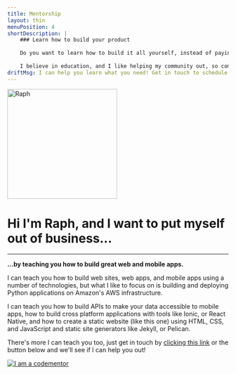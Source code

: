 ```yaml
---
title: Mentorship
layout: thin
menuPosition: 4
shortDescription: |
    ### Learn how to build your product 
    
    Do you want to learn how to build it all yourself, instead of paying someone else to do it? I might be putting myself out of business by doing this, but I will gladly teach you how it's done!
    
    I believe in education, and I like helping my community out, so come find me on [Codementor](https://www.codementor.io/raphaeltm) to learn how it's done.
driftMsg: I can help you learn what you need! Get in touch to schedule a 1-on-1 session through Codementor.
---
```


<div class="text-center">
    <img class="inline-block img-circle" src="{{'/images/raph.jpg'|relative_url}}" style="width: 250px" alt="Raph">
    <h1>Hi I'm Raph, and I want to put myself out of business...</h1>
    <hr>
</div>

**...by teaching you how to build great web and mobile apps.**

I can teach you how to build web sites, web apps, and mobile apps using a number of technologies, but what I like to focus on is building and deploying Python applications on Amazon's AWS infrastructure.

I can teach you how to build APIs to make your data accessible to mobile apps, how to build cross platform applications with tools like Ionic, or React Native, and how to create a static website (like this one) using HTML, CSS, and JavaScript and static site generators like Jekyll, or Pelican.

There's more I can teach you too, just get in touch by <a href="#" class="drift-open-chat" data-msg="What would you like to learn?">clicking this link</a> or the button below and we'll see if I can help you out!

<a href="https://www.codementor.io/raphaeltm?utm_source=github&utm_medium=button&utm_term=raphaeltm&utm_campaign=github"><img src="https://cdn.codementor.io/badges/i_am_a_codementor_dark.svg" alt="I am a codementor" style="max-width:100%"/></a>